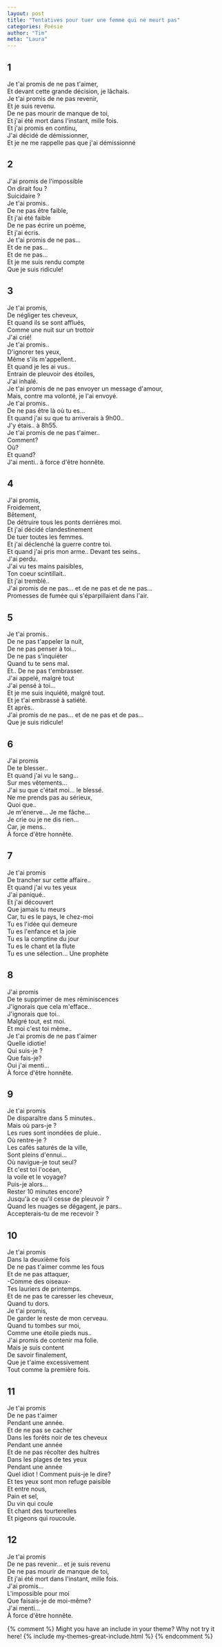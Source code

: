 ```yaml
---
layout: post
title: "Tentatives pour tuer une femme qui ne meurt pas"
categories: Poésie
author: "Tim"
meta: "Laura"
---
```


## 1

Je t'ai promis de ne pas t'aimer,  
Et devant cette grande décision, je lâchais.  
Je t'ai promis de ne pas revenir,  
Et je suis revenu.  
De ne pas mourir de manque de toi,  
Et j'ai été mort dans l'instant, mille fois.  
Et j'ai promis en continu,  
J'ai décidé de démissionner,  
Et je ne me rappelle pas que j'ai démissionné  

## 2 

J'ai promis de l'impossible  
On dirait fou ?  
Suicidaire ?  
Je t'ai promis..  
De ne pas être faible,  
Et j'ai été faible  
De ne pas écrire un poème,  
Et j'ai écris.  
Je t'ai promis de ne pas...   
Et de ne pas...  
Et de ne pas...   
Et je me suis rendu compte  
Que je suis ridicule!  

## 3
Je t'ai promis,   
De négliger tes cheveux,   
Et quand ils se sont afflués,   
Comme une nuit sur un trottoir  
J'ai crié!   
Je t'ai promis..   
D'ignorer tes yeux,  
Même s'ils m'appellent..  
Et quand je les ai vus..  
Entrain de pleuvoir des étoiles,  
J'ai inhalé.  
Je t'ai promis de ne pas envoyer un message d'amour,  
Mais, contre ma volonté, je l'ai envoyé.  
Je t'ai promis..  
De ne pas être là où tu es...  
Et quand j'ai su que tu arriverais à 9h00..  
J'y étais.. à 8h55.  
Je t'ai promis de ne pas t'aimer..  
Comment?  
Où?  
Et quand?  
J'ai menti.. à force d'être honnête.  

## 4 
J'ai promis,   
Froidement,   
Bêtement,  
De détruire tous les ponts derrières moi.  
Et j'ai décidé clandestinement   
De tuer toutes les femmes.  
Et j'ai déclenché la guerre contre toi.  
Et quand j'ai pris mon arme.. Devant tes seins..   
J'ai perdu.      
J'ai vu tes mains paisibles,    
Ton coeur scintillait..     
Et j'ai tremblé..     
J'ai promis de ne pas... et de ne pas et de ne pas...      
Promesses de fumée qui s'éparpillaient dans l'air.  

## 5  
Je t'ai promis..   
De ne pas t'appeler la nuit,  
De ne pas penser à toi...  
De ne pas s'inquiéter  
Quand tu te sens mal.  
Et.. De ne pas t'embrasser.  
J'ai appelé, malgré tout   
J'ai pensé à toi...  
Et je me suis inquiété, malgré tout.  
Et je t'ai embrassé à satiété.  
Et après..  
J'ai promis de ne pas... et de ne pas et de pas...  
Que je suis ridicule!  

## 6 
J'ai promis   
De te blesser..  
Et quand j'ai vu le sang...  
Sur mes vêtements...  
J'ai su que c'était moi... le blessé.  
Ne me prends pas au sérieux,  
Quoi que..  
Je m'énerve... Je me fâche...  
Je crie ou je ne dis rien...    
Car, je mens..   
À force d'être honnête.  
 
## 7
Je t'ai promis  
De trancher sur cette affaire..  
Et quand j'ai vu tes yeux  
J'ai paniqué..  
Et j'ai découvert   
Que jamais tu meurs   
Car, tu es le pays, le chez-moi  
Tu es l'idée qui demeure   
Tu es l'enfance et la joie  
Tu es la comptine du jour  
Tu es le chant et la flute   
Tu es une sélection... Une prophète   

## 8
J'ai promis   
De te supprimer de mes réminiscences   
J'ignorais que cela m'efface..  
J'ignorais que toi..  
Malgré tout, est moi.  
Et moi c'est toi même..  
Je t'ai promis de ne pas t'aimer  
Quelle idiotie!  
Qui suis-je ?  
Que fais-je?   
Oui j'ai menti...   
À force d'être honnête.  

## 9
Je t'ai promis   
De disparaître dans 5 minutes..   
Mais où pars-je ?  
Les rues sont inondées de pluie..  
Où rentre-je ?  
Les cafés saturés de la ville,   
Sont pleins d'ennui...  
Où navigue-je tout seul?  
Et c'est toi l'océan,  
la voile et le voyage?  
Puis-je alors...  
Rester 10 minutes encore?  
Jusqu'à ce qu'il cesse de pleuvoir ?  
Quand les nuages se dégagent, je pars..  
Accepterais-tu de me recevoir ?  

## 10
Je t'ai promis  
Dans la deuxième fois  
De ne pas t'aimer comme les fous  
Et de ne pas attaquer,   
-Comme des oiseaux-  
Tes lauriers de printemps.  
Et de ne pas te caresser les cheveux,  
Quand tu dors.  
Je t'ai promis,  
De garder le reste de mon cerveau.  
Quand tu tombes sur moi,   
Comme une étoile pieds nus..   
J'ai promis de contenir ma folie.  
Mais je suis content   
De savoir finalement,  
Que je t'aime excessivement   
Tout comme la première fois.  

## 11
Je t'ai promis   
De ne pas t'aimer   
Pendant une année.   
Et de ne pas se cacher   
Dans les forêts noir de tes cheveux   
Pendant une année   
Et de ne pas récolter des huîtres   
Dans les plages de tes yeux  
Pendant une année   
Quel idiot ! Comment puis-je le dire?  
Et tes yeux sont mon refuge paisible   
Et entre nous,  
Pain et sel,  
Du vin qui coule   
Et chant des tourterelles   
Et pigeons qui roucoule.   

## 12
Je t'ai promis   
De ne pas revenir... et je suis revenu  
De ne pas mourir de manque de toi,  
Et j'ai été mort dans l'instant, mille fois.  
J'ai promis...   
L'impossible pour moi  
Que faisais-je de moi-même?  
J'ai menti...   
À force d'être honnête.   

{% comment %}
Might you have an include in your theme? Why not try it here!
{% include my-themes-great-include.html %}
{% endcomment %}

